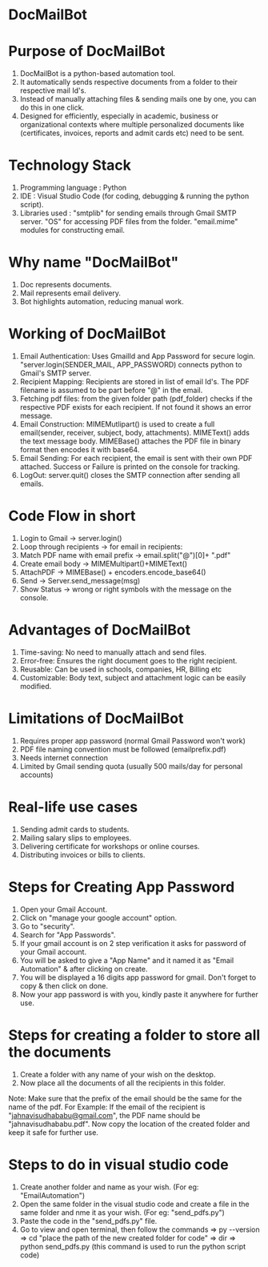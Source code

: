 # DocMailBot

# Purpose of DocMailBot
1. DocMailBot is a python-based automation tool.
2. It automatically sends respective documents from a folder to their respective mail Id's.
3. Instead of manually attaching files & sending mails one by one, you can do this in one click.
4. Designed for efficiently, especially in academic, business or organizational contexts where
   multiple personalized documents like (certificates, invoices, reports and admit cards etc) need to be sent.


# Technology Stack
1. Programming language : Python
2. IDE : Visual Studio Code (for coding, debugging & running the python script).
3. Libraries used :
        "smtplib" for sending emails through Gmail SMTP server.
        "OS" for accessing PDF files from the folder.
        "email.mime" modules for constructing email.

# Why name "DocMailBot"
1. Doc represents documents.
2. Mail represents email delivery.
3. Bot highlights automation, reducing manual work.

# Working of DocMailBot
1. Email Authentication: Uses GmailId and App Password for secure login. "server.login(SENDER_MAIL, APP_PASSWORD) connects python to Gmail's SMTP server.
2. Recipient Mapping: Recipients are stored in list of email Id's. The PDF filename is assumed to be part before "@" in the email.
3. Fetching pdf files: from the given folder path (pdf_folder) checks if the respective PDF exists for each recipient. If not found it shows an error message.
4. Email Construction:
       MIMEMutlipart() is used to create a full email(sender, receiver, subject, body, attachments).
       MIMEText() adds the text message body.
       MIMEBase() attaches the PDF file in binary format then encodes it with base64.
5. Email Sending: For each recipient, the email is sent with their own PDF attached. Success or Failure is printed on the console for tracking.
6. LogOut: server.quit() closes the SMTP connection after sending all emails.

# Code Flow in short
1. Login to Gmail -> server.login()
2. Loop through recipients -> for email in recipients:
3. Match PDF name with email prefix -> email.split("@")[0]+ ".pdf"
4. Create email body -> MIMEMultipart()+MIMEText()
5. AttachPDF -> MIMEBase() + encoders.encode_base64()
6. Send -> Server.send_message(msg)
7. Show Status -> wrong or right symbols with the message on the console.

# Advantages of DocMailBot
1. Time-saving: No need to manually attach and send files.
2. Error-free: Ensures the right document goes to the right recipient.
3. Reusable: Can be used in schools, companies, HR, Billing etc
4. Customizable: Body text, subject and attachment logic can be easily modified.
   
# Limitations of DocMailBot
1. Requires proper app password (normal Gmail Password won't work)
2. PDF file naming convention must be followed (emailprefix.pdf)
3. Needs internet connection
4. Limited by Gmail sending quota (usually 500 mails/day for personal accounts)

# Real-life use cases
1. Sending admit cards to students.
2. Mailing salary slips to employees.
3. Delivering certificate for workshops or online courses.
4. Distributing invoices or bills to clients.

# Steps for Creating App Password
1. Open your Gmail Account.
2. Click on "manage your google account" option.
3. Go to "security".
4. Search for "App Passwords".
5. If your gmail account is on 2 step verification it asks for password of your Gmail account.
6. You will be asked to give a "App Name" and it named it as "Email Automation" & after clicking on create.
7. You will be displayed a 16 digits app password for gmail. Don't forget to copy & then click on done.
8. Now your app password is with you, kindly paste it anywhere for further use.

# Steps for creating a folder to store all the documents
1. Create a folder with any name of your wish on the desktop.
2. Now place all the documents of all the recipients in this folder.

Note: Make sure that the prefix of the email should be the same for the name of the pdf.
For Example: If the email of the recipient is "jahnavisudhababu@gmail.com", the PDF name should be "jahnavisudhababu.pdf".
Now copy the location of the created folder and keep it safe for further use.

# Steps to do in visual studio code
1. Create another folder and name as your wish. (For eg: "EmailAutomation")
2. Open the same folder in the visual studio code and create a file in the same folder and nme it as your wish. (For eg: "send_pdfs.py")
3. Paste the code in the "send_pdfs.py" file.
4. Go to view and open terminal, then follow the commands
=> py --version
=> cd "place the path of the new created folder for code"
=> dir
=> python send_pdfs.py (this command is used to run the python script code)










